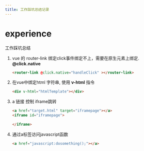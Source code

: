 ```yaml
---
title: 工作踩坑总结记录
---
```


# experience

工作踩坑总结



1. vue 的 router-link 绑定click事件绑定不上，需要在原生元素上绑定.    **@click.native**

   ```html
   <router-link @click.native="handleClick" ></router-link>
   ```

2. 在vue中绑定html 字符串, 使用 **v-html** 指令

   ```html
   <div v-html="htmlTemplate"></div>
   ```

3. a 链接 控制 iframe跳转

   ```HTML
   <a href="target.html" target="iframepage"></a>
   <iframe id="iframepage">
       
   </iframe>
   ```

4. 通过a标签访问javascript函数

   ```html
   <a href="javascript:dosomething();"></a>
   ```


